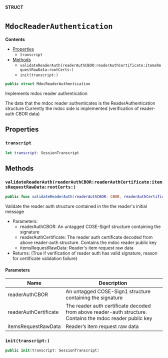 **STRUCT**

# `MdocReaderAuthentication`

**Contents**

- [Properties](#properties)
  - `transcript`
- [Methods](#methods)
  - `validateReaderAuth(readerAuthCBOR:readerAuthCertificate:itemsRequestRawData:rootCerts:)`
  - `init(transcript:)`

```swift
public struct MdocReaderAuthentication
```

Implements mdoc reader authentication

The data that the mdoc reader authenticates is the ReaderAuthentication structure
Currently the mdoc side is implemented (verification of reader-auth CBOR data)

## Properties
### `transcript`

```swift
let transcript: SessionTranscript
```

## Methods
### `validateReaderAuth(readerAuthCBOR:readerAuthCertificate:itemsRequestRawData:rootCerts:)`

```swift
public func validateReaderAuth(readerAuthCBOR: CBOR, readerAuthCertificate: Data, itemsRequestRawData: [UInt8], rootCerts: [SecCertificate]? = nil) throws -> (Bool, String?)
```

Validate the reader auth structure contained in the the reader's initial message
- Parameters:
  - readerAuthCBOR: An untagged COSE-Sign1 structure containing the signature
  - readerAuthCertificate: The reader auth certificate decoded from above reader-auth structure. Contains the mdoc reader public key
  - itemsRequestRawData: Reader's item request raw data
- Returns: (True if verification of reader auth has valid signature, reason for certificate validation failure)

#### Parameters

| Name | Description |
| ---- | ----------- |
| readerAuthCBOR | An untagged COSE-Sign1 structure containing the signature |
| readerAuthCertificate | The reader auth certificate decoded from above reader-auth structure. Contains the mdoc reader public key |
| itemsRequestRawData | Reader’s item request raw data |

### `init(transcript:)`

```swift
public init(transcript: SessionTranscript)
```
